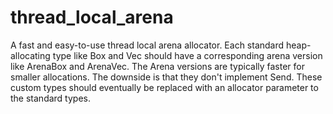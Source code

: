 thread_local_arena
============
A fast and easy-to-use thread local arena allocator. Each standard
heap-allocating type like Box and Vec should have a corresponding arena version
like ArenaBox and ArenaVec. The Arena versions are typically faster for smaller
allocations. The downside is that they don't implement Send. These custom types
should eventually be replaced with an allocator parameter to the standard types.

